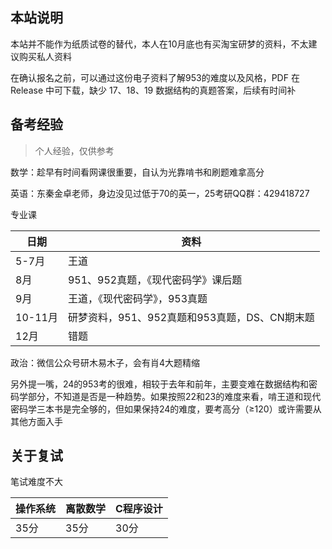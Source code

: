 ## 本站说明

本站并不能作为纸质试卷的替代，本人在10月底也有买淘宝研梦的资料，不太建议购买私人资料

在确认报名之前，可以通过这份电子资料了解953的难度以及风格，PDF 在 Release 中可下载，缺少 17、18、19 数据结构的真题答案，后续有时间补

## 备考经验

> 个人经验，仅供参考

数学：趁早有时间看网课很重要，自认为光靠啃书和刷题难拿高分

英语：东秦金卓老师，身边没见过低于70的英一，25考研QQ群：429418727

专业课

| 日期    | 资料                                          |
| ------- | --------------------------------------------- |
| 5-7月   | 王道                                          |
| 8月     | 951、952真题，《现代密码学》课后题            |
| 9月     | 王道，《现代密码学》，953真题                 |
| 10-11月 | 研梦资料，951、952真题和953真题，DS、CN期末题 |
| 12月    | 错题                                          |

政治：微信公众号研木易木子，会有肖4大题精缩

另外提一嘴，24的953考的很难，相较于去年和前年，主要变难在数据结构和密码学部分，不知道是否是一种趋势。如果按照22和23的难度来看，啃王道和现代密码学三本书是完全够的，但如果保持24的难度，要考高分（≥120）或许需要从其他方面入手

## 关于复试

笔试难度不大

| 操作系统 | 离散数学 | C程序设计 |
| -------- | -------- | --------- |
| 35分     | 35分     | 30分      |

